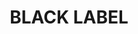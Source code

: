 ---
id: 38
title: BLACK LABEL
caption: 수입차 국산차 리스/렌트견적 서비스
url: https://leaderscpa.com/merchant/blacklabel/
category: Car
role: My part - 100%
device: PC, Mobile
size: medium
---
